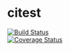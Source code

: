 citest
======
[![Build Status](https://travis-ci.org/Tera201312/citest.png?branch=master)](https://travis-ci.org/Tera201312/citest)  
[![Coverage Status](https://coveralls.io/repos/Tera201312/citest/badge.png)](https://coveralls.io/r/Tera201312/citest)  
